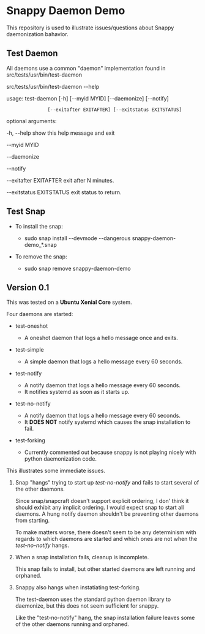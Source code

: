 # Snappy Daemon Demo #

This repository is used to illustrate issues/questions about Snappy daemonization bahavior.


## Test Daemon ##

All daemons use a common "daemon" implementation found in src/tests/usr/bin/test-daemon

src/tests/usr/bin/test-daemon --help

usage: test-daemon [-h] [--myid MYID] [--daemonize] [--notify]

                   [--exitafter EXITAFTER] [--exitstatus EXITSTATUS]

optional arguments:

  -h, --help            show this help message and exit

  --myid MYID

  --daemonize

  --notify

  --exitafter EXITAFTER exit after N minutes.

  --exitstatus EXITSTATUS exit status to return.


## Test Snap ##

* To install the snap:
  * sudo snap install --devmode --dangerous snappy-daemon-demo_*.snap

* To remove the snap:
  * sudo snap remove snappy-daemon-demo


## Version 0.1 ##

This was tested on a **Ubuntu Xenial Core** system.

Four daemons are started:

* test-oneshot
  * A oneshot daemon that logs a hello message once and exits.

* test-simple
  * A simple daemon that logs a hello message every 60 seconds.

* test-notify
  * A notify daemon that logs a hello message every 60 seconds.
  * It notifies systemd as soon as it starts up.

* test-no-notify
  * A notify daemon that logs a hello message every 60 seconds.
  * It **DOES NOT** notify systemd which causes the snap installation to fail.

* test-forking
  * Currently commented out because snappy is not playing nicely with python daemonization code.

This illustrates some immediate issues.

1. Snap "hangs" trying to start up *test-no-notify* and fails to start several of the other daemons.

   Since snap/snapcraft doesn't support explicit ordering, I don' think it should exhibit any implicit ordering.  I would expect snap to start all daemons.  A hung notify daemon shouldn't be preventing other daemons from starting.

   To make matters worse, there doesn't seem to be any determinism with regards to which daemons are started and which ones are not when the *test-no-notify* hangs.

2. When a snap installation fails, cleanup is incomplete.

   This snap fails to install, but other started daemons are left running and orphaned.

3. Snappy also hangs when instatiating test-forking.

   The test-daemon uses the standard python daemon library to daemonize, but this does not seem sufficient for snappy.

   Like the "test-no-notify" hang, the snap installation failure leaves some of the other daemons running and orphaned.